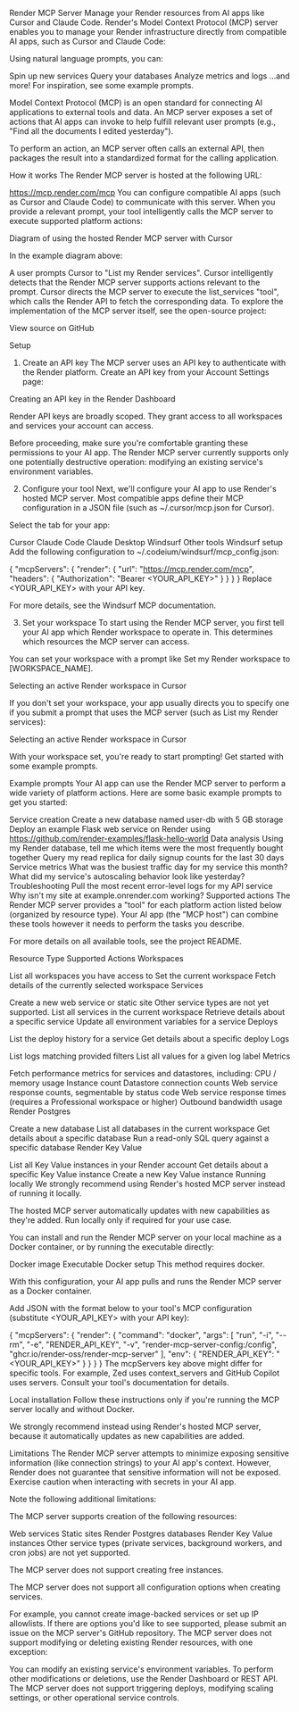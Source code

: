 Render MCP Server
Manage your Render resources from AI apps like Cursor and Claude Code.
Render's Model Context Protocol (MCP) server enables you to manage your Render infrastructure directly from compatible AI apps, such as Cursor and Claude Code:

Using natural language prompts, you can:

Spin up new services
Query your databases
Analyze metrics and logs
...and more! For inspiration, see some example prompts.

Model Context Protocol (MCP) is an open standard for connecting AI applications to external tools and data. An MCP server exposes a set of actions that AI apps can invoke to help fulfill relevant user prompts (e.g., "Find all the documents I edited yesterday").

To perform an action, an MCP server often calls an external API, then packages the result into a standardized format for the calling application.

How it works
The Render MCP server is hosted at the following URL:

https://mcp.render.com/mcp
You can configure compatible AI apps (such as Cursor and Claude Code) to communicate with this server. When you provide a relevant prompt, your tool intelligently calls the MCP server to execute supported platform actions:

Diagram of using the hosted Render MCP server with Cursor

In the example diagram above:

A user prompts Cursor to "List my Render services".
Cursor intelligently detects that the Render MCP server supports actions relevant to the prompt.
Cursor directs the MCP server to execute the list_services "tool", which calls the Render API to fetch the corresponding data.
To explore the implementation of the MCP server itself, see the open-source project:

View source on GitHub

Setup
1. Create an API key
The MCP server uses an API key to authenticate with the Render platform. Create an API key from your Account Settings page:

Creating an API key in the Render Dashboard

Render API keys are broadly scoped. They grant access to all workspaces and services your account can access.

Before proceeding, make sure you're comfortable granting these permissions to your AI app. The Render MCP server currently supports only one potentially destructive operation: modifying an existing service's environment variables.

2. Configure your tool
Next, we'll configure your AI app to use Render's hosted MCP server. Most compatible apps define their MCP configuration in a JSON file (such as ~/.cursor/mcp.json for Cursor).

Select the tab for your app:

Cursor
Claude Code
Claude Desktop
Windsurf
Other tools
Windsurf setup
Add the following configuration to ~/.codeium/windsurf/mcp_config.json:

{
  "mcpServers": {
    "render": {
      "url": "https://mcp.render.com/mcp",
      "headers": {
        "Authorization": "Bearer <YOUR_API_KEY>"
      }
    }
  }
}
Replace <YOUR_API_KEY> with your API key.

For more details, see the Windsurf MCP documentation.

3. Set your workspace
To start using the Render MCP server, you first tell your AI app which Render workspace to operate in. This determines which resources the MCP server can access.

You can set your workspace with a prompt like Set my Render workspace to [WORKSPACE_NAME].

Selecting an active Render workspace in Cursor

If you don't set your workspace, your app usually directs you to specify one if you submit a prompt that uses the MCP server (such as List my Render services):

Selecting an active Render workspace in Cursor

With your workspace set, you're ready to start prompting! Get started with some example prompts.

Example prompts
Your AI app can use the Render MCP server to perform a wide variety of platform actions. Here are some basic example prompts to get you started:

Service creation
Create a new database named user-db with 5 GB storage
Deploy an example Flask web service on Render using https://github.com/render-examples/flask-hello-world
Data analysis
Using my Render database, tell me which items were the most frequently bought together
Query my read replica for daily signup counts for the last 30 days
Service metrics
What was the busiest traffic day for my service this month?
What did my service's autoscaling behavior look like yesterday?
Troubleshooting
Pull the most recent error-level logs for my API service
Why isn't my site at example.onrender.com working?
Supported actions
The Render MCP server provides a "tool" for each platform action listed below (organized by resource type). Your AI app (the "MCP host") can combine these tools however it needs to perform the tasks you describe.

For more details on all available tools, see the project README.

Resource Type	Supported Actions
Workspaces

List all workspaces you have access to
Set the current workspace
Fetch details of the currently selected workspace
Services

Create a new web service or static site
Other service types are not yet supported.
List all services in the current workspace
Retrieve details about a specific service
Update all environment variables for a service
Deploys

List the deploy history for a service
Get details about a specific deploy
Logs

List logs matching provided filters
List all values for a given log label
Metrics

Fetch performance metrics for services and datastores, including:
CPU / memory usage
Instance count
Datastore connection counts
Web service response counts, segmentable by status code
Web service response times (requires a Professional workspace or higher)
Outbound bandwidth usage
Render Postgres

Create a new database
List all databases in the current workspace
Get details about a specific database
Run a read-only SQL query against a specific database
Render Key Value

List all Key Value instances in your Render account
Get details about a specific Key Value instance
Create a new Key Value instance
Running locally
We strongly recommend using Render's hosted MCP server instead of running it locally.

The hosted MCP server automatically updates with new capabilities as they're added. Run locally only if required for your use case.

You can install and run the Render MCP server on your local machine as a Docker container, or by running the executable directly:

Docker image
Executable
Docker setup
This method requires docker.

With this configuration, your AI app pulls and runs the Render MCP server as a Docker container.

Add JSON with the format below to your tool's MCP configuration (substitute <YOUR_API_KEY> with your API key):

{
  "mcpServers": {
    "render": {
      "command": "docker",
      "args": [
        "run",
        "-i",
        "--rm",
        "-e",
        "RENDER_API_KEY",
        "-v",
        "render-mcp-server-config:/config",
        "ghcr.io/render-oss/render-mcp-server"
      ],
      "env": {
        "RENDER_API_KEY": "<YOUR_API_KEY>"
      }
    }
  }
}
The mcpServers key above might differ for specific tools. For example, Zed uses context_servers and GitHub Copilot uses servers. Consult your tool's documentation for details.

Local installation
Follow these instructions only if you're running the MCP server locally and without Docker.

We strongly recommend instead using Render's hosted MCP server, because it automatically updates as new capabilities are added.

Limitations
The Render MCP server attempts to minimize exposing sensitive information (like connection strings) to your AI app's context. However, Render does not guarantee that sensitive information will not be exposed. Exercise caution when interacting with secrets in your AI app.

Note the following additional limitations:

The MCP server supports creation of the following resources:

Web services
Static sites
Render Postgres databases
Render Key Value instances
Other service types (private services, background workers, and cron jobs) are not yet supported.

The MCP server does not support creating free instances.

The MCP server does not support all configuration options when creating services.

For example, you cannot create image-backed services or set up IP allowlists. If there are options you'd like to see supported, please submit an issue on the MCP server's GitHub repository.
The MCP server does not support modifying or deleting existing Render resources, with one exception:

You can modify an existing service's environment variables.
To perform other modifications or deletions, use the Render Dashboard or REST API.
The MCP server does not support triggering deploys, modifying scaling settings, or other operational service controls.